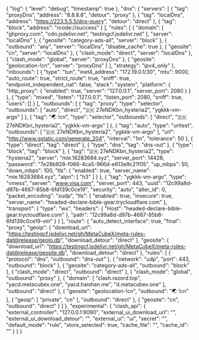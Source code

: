 {
  "log": {
    "level": "debug",
    "timestamp": true
  },
  "dns": {
    "servers": [
      {
        "tag": "proxyDns",
        "address": "8.8.8.8",
        "detour": "proxy"
      },
      {
        "tag": "localDns",
        "address": "https://223.5.5.5/dns-query",
        "detour": "direct"
      },
      {
        "tag": "block",
        "address": "rcode://success"
      }
    ],
    "rules": [
      {
        "domain": [
          "ghproxy.com",
          "cdn.jsdelivr.net",
          "testingcf.jsdelivr.net"
        ],
        "server": "localDns"
      },
      {
        "geosite": "category-ads-all",
        "server": "block"
      },
      {
        "outbound": "any",
        "server": "localDns",
        "disable_cache": true
      },
      {
        "geosite": "cn",
        "server": "localDns"
      },
      {
        "clash_mode": "direct",
        "server": "localDns"
      },
      {
        "clash_mode": "global",
        "server": "proxyDns"
      },
      {
        "geosite": "geolocation-!cn",
        "server": "proxyDns"
      }
    ],
    "strategy": "ipv4_only"
  },
  "inbounds": [
    {
      "type": "tun",
      "inet4_address": "172.19.0.1/30",
      "mtu": 9000,
      "auto_route": true,
      "strict_route": true,
      "sniff": true,
      "endpoint_independent_nat": false,
      "stack": "system",
      "platform": {
        "http_proxy": {
          "enabled": true,
          "server": "127.0.0.1",
          "server_port": 2080
        }
      }
    },
    {
      "type": "mixed",
      "listen": "127.0.0.1",
      "listen_port": 2080,
      "sniff": true,
      "users": []
    }
  ],
  "outbounds": [
    {
      "tag": "proxy",
      "type": "selector",
      "outbounds": [
        "auto",
        "direct",
        "🇩🇰 27eNDKbn_hysteria2",
        "ygkkk-vm-argo"
      ]
    },
    {
      "tag": "🌏 !cn",
      "type": "selector",
      "outbounds": [
        "direct",
        "🇩🇰 27eNDKbn_hysteria2",
        "ygkkk-vm-argo"
      ]
    },
    {
      "tag": "auto",
      "type": "urltest",
      "outbounds": [
        "🇩🇰 27eNDKbn_hysteria2",
        "ygkkk-vm-argo"
      ],
      "url": "http://www.gstatic.com/generate_204",
      "interval": "1m",
      "tolerance": 50
    },
    {
      "type": "direct",
      "tag": "direct"
    },
    {
      "type": "dns",
      "tag": "dns-out"
    },
    {
      "type": "block",
      "tag": "block"
    },
    {
      "tag": "🇩🇰 27eNDKbn_hysteria2",
      "type": "hysteria2",
      "server": "mie.16283684.xyz",
      "server_port": 14428,
      "password": "7e28b928-f066-4ca5-966d-e613e9c21f05",
      "up_mbps": 50,
      "down_mbps": 100,
      "tls": {
        "enabled": true,
        "server_name": "mie.16283684.xyz",
        "alpn": [
          "h3"
        ]
      }
    },
    {
      "tag": "ygkkk-vm-argo",
      "type": "vmess",
      "server": "www.visa.com",
      "server_port": 443,
      "uuid": "12c99a8d-d97b-4667-85b8-6fd139c0ce19",
      "security": "auto",
      "alter_id": 0,
      "packet_encoding": "xudp",
      "tls": {
        "enabled": true,
        "insecure": true,
        "server_name": "headed-declare-bible-gear.trycloudflare.com"
      },
      "transport": {
        "type": "ws",
        "headers": {
          "Host": "headed-declare-bible-gear.trycloudflare.com"
        },
        "path": "12c99a8d-d97b-4667-85b8-6fd139c0ce19-vm"
      }
    }
  ],
  "route": {
    "auto_detect_interface": true,
    "final": "proxy",
    "geoip": {
      "download_url": "https://testingcf.jsdelivr.net/gh/MetaCubeX/meta-rules-dat@release/geoip.db",
      "download_detour": "direct"
    },
    "geosite": {
      "download_url": "https://testingcf.jsdelivr.net/gh/MetaCubeX/meta-rules-dat@release/geosite.db",
      "download_detour": "direct"
    },
    "rules": [
      {
        "protocol": "dns",
        "outbound": "dns-out"
      },
      {
        "network": "udp",
        "port": 443,
        "outbound": "block"
      },
      {
        "geosite": "category-ads-all",
        "outbound": "block"
      },
      {
        "clash_mode": "direct",
        "outbound": "direct"
      },
      {
        "clash_mode": "global",
        "outbound": "proxy"
      },
      {
        "domain": [
          "clash.razord.top",
          "yacd.metacubex.one",
          "yacd.haishan.me",
          "d.metacubex.one"
        ],
        "outbound": "direct"
      },
      {
        "geosite": "geolocation-!cn",
        "outbound": "🌏 !cn"
      },
      {
        "geoip": [
          "private",
          "cn"
        ],
        "outbound": "direct"
      },
      {
        "geosite": "cn",
        "outbound": "direct"
      }
    ]
  },
  "experimental": {
    "clash_api": {
      "external_controller": "127.0.0.1:9090",
      "external_ui_download_url": "",
      "external_ui_download_detour": "",
      "external_ui": "ui",
      "secret": "",
      "default_mode": "rule",
      "store_selected": true,
      "cache_file": "",
      "cache_id": ""
    }
  }
}
